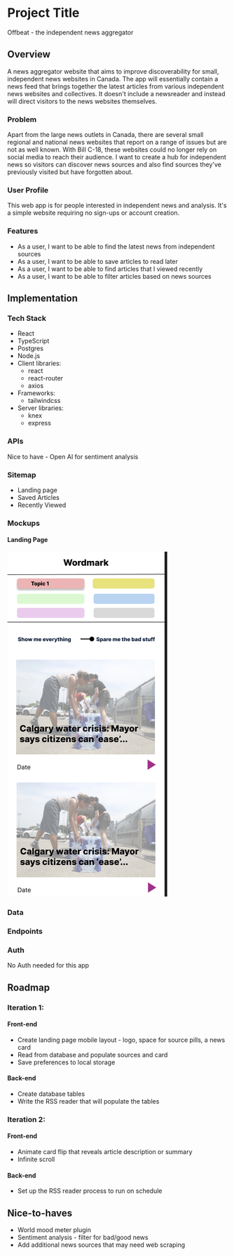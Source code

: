 # Project Title
Offbeat - the independent news aggregator

## Overview

A news aggregator website that aims to improve discoverability for small, independent news websites in Canada. The app will essentially contain a news feed that brings together the latest articles from various independent news websites and collectives. It doesn't include a newsreader and instead will direct visitors to the news websites themselves.

### Problem

Apart from the large news outlets in Canada, there are several small regional and national news websites that report on a range of issues but are not as well known. With Bill C-18, these websites could no longer rely on social media to reach their audience. I want to create a hub for independent news so visitors can discover news sources and also find sources they've previously visited but have forgotten about.

### User Profile

This web app is for people interested in independent news and analysis. It's a simple website requiring no sign-ups or account creation.

### Features

- As a user, I want to be able to find the latest news from independent sources
- As a user, I want to be able to save articles to read later
- As a user, I want to be able to find articles that I viewed recently
- As a user, I want to be able to filter articles based on news sources

## Implementation

### Tech Stack

- React
- TypeScript
- Postgres
- Node.js
- Client libraries: 
    - react
    - react-router
    - axios
- Frameworks:
    - tailwindcss
- Server libraries:
    - knex
    - express

### APIs

Nice to have - Open AI for sentiment analysis

### Sitemap

- Landing page
- Saved Articles
- Recently Viewed

### Mockups

#### Landing Page
![](docs/Landing.png)

### Data



### Endpoints



### Auth

No Auth needed for this app

## Roadmap

### Iteration 1:

#### Front-end
- Create landing page mobile layout - logo, space for source pills, a news card 
- Read from database and populate sources and card
- Save preferences to local storage
#### Back-end
- Create database tables
- Write the RSS reader that will populate the tables

### Iteration 2:

#### Front-end
- Animate card flip that reveals article description or summary
- Infinite scroll

#### Back-end
- Set up the RSS reader process to run on schedule

## Nice-to-haves
- World mood meter plugin
- Sentiment analysis - filter for bad/good news
- Add additional news sources that may need web scraping
